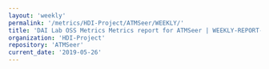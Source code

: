 ```yaml
---
layout: 'weekly'
permalink: '/metrics/HDI-Project/ATMSeer/WEEKLY/'
title: 'DAI Lab OSS Metrics Metrics report for ATMSeer | WEEKLY-REPORT-2019-05-26'
organization: 'HDI-Project'
repository: 'ATMSeer'
current_date: '2019-05-26'
---
```

